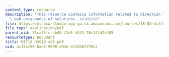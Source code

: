 ```yaml
---
content_type: resource
description: "This resource contains information related to direction fields, existence\
  \ and uniqueness of solutions. \r\n\r\n"
file: https://ol-ocw-studio-app-qa.s3.amazonaws.com/courses/18-03-differential-equations-spring-2010/ac15cc566ae39698e03ae11db0f270c2_MIT18_03S10_c01.pdf
file_type: application/pdf
parent_uid: 31ca35fc-ab40-f2e5-4441-76c14fd2ef05
resourcetype: Document
title: MIT18_03S10_c01.pdf
uid: ac15cc56-6ae3-9698-e03a-e11db0f270c2
---
```

